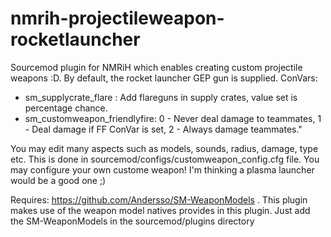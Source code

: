 # nmrih-projectileweapon-rocketlauncher
Sourcemod plugin for NMRiH which enables creating custom projectile weapons :D. 
By default, the rocket launcher GEP gun is supplied.
ConVars:
- sm_supplycrate_flare        : Add flareguns in supply crates, value set is percentage chance.
- sm_customweapon_friendlyfire: 0 - Never deal damage to teammates, 1 - Deal damage if FF ConVar is set, 2 -  Always damage teammates."

You may edit many aspects such as models, sounds, radius, damage, type etc. This is done in sourcemod/configs/customweapon_config.cfg file. You may configure your own custome weapon! I'm thinking a plasma launcher would be a good one ;)

Requires: https://github.com/Andersso/SM-WeaponModels  . This plugin makes use of the weapon model natives provides in this plugin. Just add the SM-WeaponModels in the sourcemod/plugins directory
